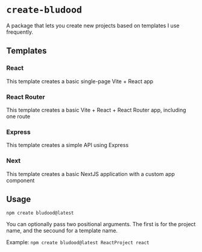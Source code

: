 # `create-bludood`

A package that lets you create new projects based on templates I use frequently.

## Templates

### React

This template creates a basic single-page Vite + React app

### React Router

This template creates a basic Vite + React + React Router app, including one route

### Express

This template creates a simple API using Express

### Next

This template creates a basic NextJS application with a custom app component

## Usage

`npm create bludood@latest`

You can optionally pass two positional arguments. The first is for the project name, and the secound for a template name.

Example:
`npm create bludood@latest ReactProject react`
